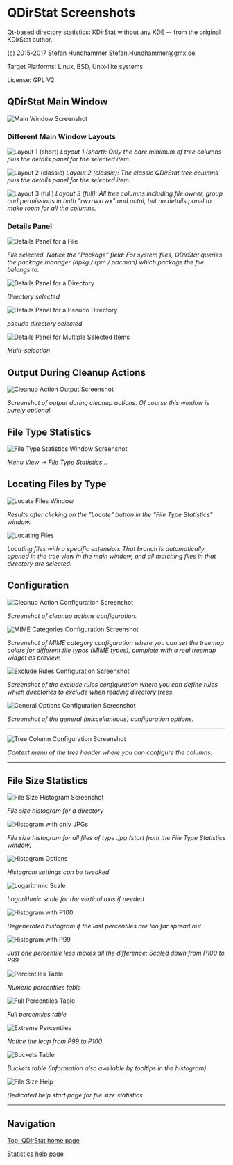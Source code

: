 # QDirStat Screenshots

Qt-based directory statistics: KDirStat without any KDE -- from the original KDirStat author.

(c) 2015-2017 Stefan Hundhammer <Stefan.Hundhammer@gmx.de>

Target Platforms: Linux, BSD, Unix-like systems

License: GPL V2


## QDirStat Main Window

![Main Window Screenshot](https://github.com/shundhammer/qdirstat/blob/master/screenshots/QDirStat-main-win.png)


### Different Main Window Layouts

![Layout 1 (short)](https://github.com/shundhammer/qdirstat/blob/master/screenshots/QDirStat-details-file-L1.png)
_Layout 1 (short): Only the bare minimum of tree columns plus the details panel for the selected item._

![Layout 2 (classic)](https://github.com/shundhammer/qdirstat/blob/master/screenshots/QDirStat-details-file-L2.png)
_Layout 2 (classic): The classic QDirStat tree columns plus the details panel for the selected item._

![Layout 3 (full)](https://github.com/shundhammer/qdirstat/blob/master/screenshots/QDirStat-details-file-L3.png)
_Layout 3 (full): All tree columns including file owner, group and permissions in both "rwxrwxrwx" and octal,
but no details panel to make room for all the columns._


### Details Panel

![Details Panel for a File](https://github.com/shundhammer/qdirstat/blob/master/screenshots/QDirStat-details-file-L2.png)

_File selected. Notice the "Package" field: For system files, QDirStat queries
the package manager (dpkg / rpm / pacman) which package the file belongs to._

![Details Panel for a Directory](https://github.com/shundhammer/qdirstat/blob/master/screenshots/QDirStat-details-dir.png)

_Directory selected_

![Details Panel for a <Files> Pseudo Directory](https://github.com/shundhammer/qdirstat/blob/master/screenshots/QDirStat-details-dot-entry.png)

_<Files> pseudo directory selected_

![Details Panel for Multiple Selected Items](https://github.com/shundhammer/qdirstat/blob/master/screenshots/QDirStat-details-multi-sel.png)

_Multi-selection_



## Output During Cleanup Actions

![Cleanup Action Output Screenshot](https://github.com/shundhammer/qdirstat/blob/master/screenshots/QDirStat-cleanup-output.png)

_Screenshot of output during cleanup actions. Of course this window is purely optional._


## File Type Statistics

![File Type Statistics Window Screenshot](https://github.com/shundhammer/qdirstat/blob/master/screenshots/QDirStat-file-type-stats.png)

_Menu View -> File Type Statistics..._


## Locating Files by Type

![Locate Files Window](https://github.com/shundhammer/qdirstat/blob/master/screenshots/QDirStat-locate-file-types-window.png)

_Results after clicking on the "Locate" button in the "File Type Statistics" window._

![Locating Files](https://github.com/shundhammer/qdirstat/blob/master/screenshots/QDirStat-locating-file-types.png)

_Locating files with a specific extension. That branch is automatically opened
in the tree view in the main window, and all matching files in that directory are selected._


## Configuration


![Cleanup Action Configuration Screenshot](https://github.com/shundhammer/qdirstat/blob/master/screenshots/QDirStat-config-cleanups.png)

_Screenshot of cleanup actions configuration._

![MIME Categories Configuration Screenshot](https://github.com/shundhammer/qdirstat/blob/master/screenshots/QDirStat-config-mime.png)

_Screenshot of MIME category configuration where you can set the treemap colors
for different file types (MIME types), complete with a real treemap widget as preview._

![Exclude Rules Configuration Screenshot](https://github.com/shundhammer/qdirstat/blob/master/screenshots/QDirStat-config-exclude.png)

_Screenshot of the exclude rules configuration where you can define rules which
directories to exclude when reading directory trees._

![General Options Configuration Screenshot](https://github.com/shundhammer/qdirstat/blob/master/screenshots/QDirStat-config-general.png)

_Screenshot of the general (miscellaneous) configuration options._

------------------

![Tree Column Configuration Screenshot](https://github.com/shundhammer/qdirstat/blob/master/screenshots/QDirStat-column-config.png)

_Context menu of the tree header where you can configure the columns._


-----------------

## File Size Statistics


![File Size Histogram Screenshot](https://github.com/shundhammer/qdirstat/blob/master/screenshots/QDirStat-histogram.png)

_File size histogram for a directory_

![Histogram with only JPGs](https://github.com/shundhammer/qdirstat/blob/master/screenshots/QDirStat-histogram-jpg-work.png)

_File size histogram for all files of type .jpg (start from the File Type Statistics window)_

![Histogram Options](https://github.com/shundhammer/qdirstat/blob/master/screenshots/QDirStat-histogram-options.png)

_Histogram settings can be tweaked_

![Logarithmic Scale](https://github.com/shundhammer/qdirstat/blob/master/screenshots/QDirStat-histogram-log-scale.png)

_Logarithmic scale for the vertical axis if needed_


![Histogram with P100](https://github.com/shundhammer/qdirstat/blob/master/screenshots/QDirStat-histogram-P100.png)

_Degenerated histogram if the last percentiles are too far spread out_

![Histogram with P99](https://github.com/shundhammer/qdirstat/blob/master/screenshots/QDirStat-histogram-P99.png)

_Just one percentile less makes all the difference: Scaled down from P100 to P99_



![Percentiles Table](https://github.com/shundhammer/qdirstat/blob/master/screenshots/QDirStat-percentiles-table.png)

_Numeric percentiles table_


![Full Percentiles Table](https://github.com/shundhammer/qdirstat/blob/master/screenshots/QDirStat-percentiles-table-full.png)

_Full percentiles table_

![Extreme Percentiles](https://github.com/shundhammer/qdirstat/blob/master/screenshots/QDirStat-percentiles-extreme.png)

_Notice the leap from P99 to P100_



![Buckets Table](https://github.com/shundhammer/qdirstat/blob/master/screenshots/QDirStat-buckets-table.png)

_Buckets table (information also available by tooltips in the histogram)_


![File Size Help](https://github.com/shundhammer/qdirstat/blob/master/screenshots/QDirStat-stats-help.png)

_Dedicated help start page for file size statistics_


--------------------

## Navigation

[Top: QDirStat home page](https://github.com/shundhammer/qdirstat)

[Statistics help page](https://github.com/shundhammer/qdirstat/blob/master/doc/stats/Statistics.md)
